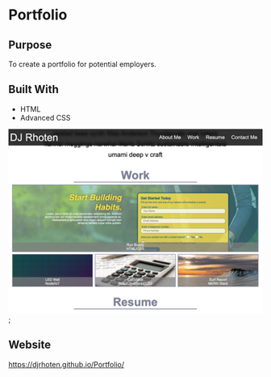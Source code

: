 # Portfolio

## Purpose
To create a portfolio for potential employers.

## Built With
* HTML
* Advanced CSS

![Portfolio Screenshot](portfolio.jpg);

## Website
https://djrhoten.github.io/Portfolio/